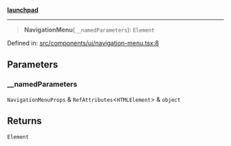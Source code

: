 [**launchpad**](index.md)

***

> **NavigationMenu**(`__namedParameters`): `Element`

Defined in: [src/components/ui/navigation-menu.tsx:8](https://github.com/victorbratov/launchpad/blob/d14315d3bd6634bc1c0e4507f8ad0551e9221cbc/src/components/ui/navigation-menu.tsx#L8)

## Parameters

### \_\_namedParameters

`NavigationMenuProps` & `RefAttributes`\<`HTMLElement`\> & `object`

## Returns

`Element`
